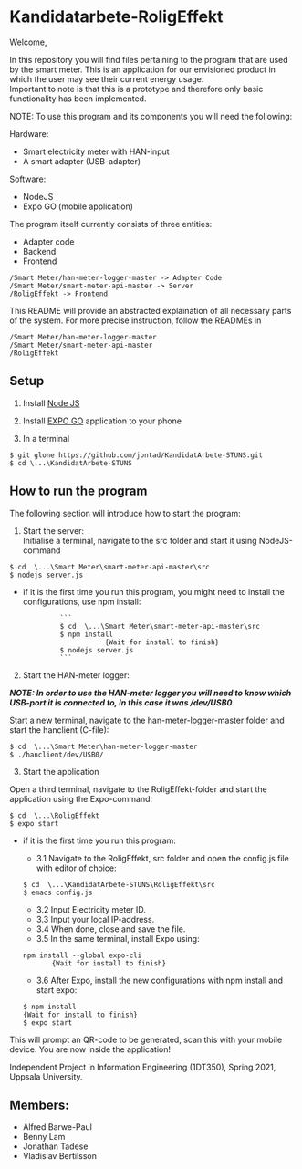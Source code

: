 # Kandidatarbete-RoligEffekt

Welcome,

In this repository you will find files pertaining to the program that are used by the smart meter. 
This is an application for our envisioned product in which the user may see their current energy usage.  
Important to note is that this is a prototype and therefore only basic functionality has been implemented.


NOTE: To use this program and its components you will need the following:

Hardware:
* Smart electricity meter with HAN-input
* A smart adapter (USB-adapter)

Software:
* NodeJS
* Expo GO (mobile application)

The program itself currently consists of three entities:
* Adapter code
* Backend 
* Frontend 

```
/Smart Meter/han-meter-logger-master -> Adapter Code
/Smart Meter/smart-meter-api-master -> Server
/RoligEffekt -> Frontend
```

This README will provide an abstracted explaination of all necessary parts of the system. For more precise instruction, follow the READMEs in
```
/Smart Meter/han-meter-logger-master
/Smart Meter/smart-meter-api-master
/RoligEffekt 
```

## Setup

1. Install [Node JS](https://nodejs.org/en/download/)

2. Install [EXPO GO](https://expo.io/) application to your phone

3. In a terminal

```
$ git glone https://github.com/jontad/KandidatArbete-STUNS.git
$ cd \...\KandidatArbete-STUNS
```


## How to run the program
The following section will introduce how to start the program:

1. Start the server:  
Initialise a terminal, navigate to the src folder and start it using NodeJS-command

```
$ cd  \...\Smart Meter\smart-meter-api-master\src
$ nodejs server.js
```
   - if it is the first time you run this program, you might need to install the configurations, use npm install: 

                  ```
                  $ cd  \...\Smart Meter\smart-meter-api-master\src
                  $ npm install
                             {Wait for install to finish}
                  $ nodejs server.js
                  ```

2. Start the HAN-meter logger:

 ***NOTE: In order to use the HAN-meter logger you will need to know which USB-port it is connected to, In this case it was /dev/USB0***  
 
Start a new terminal, navigate to the han-meter-logger-master folder and start the hanclient (C-file):


```
$ cd  \...\Smart Meter\han-meter-logger-master
$ ./hanclient/dev/USB0/
```

3. Start the application 

Open a third terminal, navigate to the RoligEffekt-folder and start the application using the Expo-command:

```
$ cd  \...\RoligEffekt
$ expo start
```
   - if it is the first time you run this program:
       - 3.1 Navigate to the RoligEffekt, src folder and open the config.js file with editor of choice:
       ```
       $ cd  \...\KandidatArbete-STUNS\RoligEffekt\src
       $ emacs config.js
       ```
       - 3.2 Input Electricity meter ID.
       - 3.3 Input your local IP-address.
       - 3.4 When done, close and save the file.
       - 3.5 In the same terminal, install Expo using:
       ```
       npm install --global expo-cli
              {Wait for install to finish}
       ```
       - 3.6 After Expo, install the new configurations with npm install and start expo:

       ```
       $ npm install
       {Wait for install to finish}
       $ expo start
       ```

This will prompt an QR-code to be generated, scan this with your mobile device.
You are now inside the application!


Independent Project in Information Engineering (1DT350),
Spring 2021, Uppsala University.

## Members: 
- Alfred Barwe-Paul
- Benny Lam
- Jonathan Tadese
- Vladislav Bertilsson
